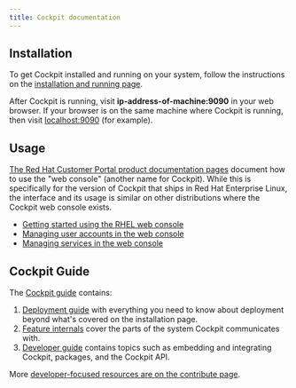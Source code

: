 ```yaml
---
title: Cockpit documentation
---
```


## Installation

To get Cockpit installed and running on your system, follow the instructions on the [installation and running page](/running.html).

After Cockpit is running, visit **ip-address-of-machine:9090** in your web browser. If your browser is on the same machine where Cockpit is running, then visit [localhost:9090](http://localhost:9090/) (for example).

## Usage

[The Red Hat Customer Portal product documentation pages](https://access.redhat.com/pilot-documentation/red_hat_enterprise_linux/8) document how to use the "web console" (another name for Cockpit). While this is specifically for the version of Cockpit that ships in Red Hat Enterprise Linux, the interface and its usage is similar on other distributions where the Cockpit web console exists.

- [Getting started using the RHEL web console](https://access.redhat.com/documentation/en-us/red-hat-enterprise-linux/8/guide/8c44950e-29f0-4150-89a5-036f57bf775e)
- [Managing user accounts in the web console](https://access.redhat.com/documentation/en-us/red-hat-enterprise-linux/8/guide/715670f6-0eb9-4175-a36f-445acd1b1b25)
- [Managing services in the web console](https://access.redhat.com/documentation/en-us/red-hat-enterprise-linux/8/guide/032603a4-660f-4c0b-97ba-20d32479998e)

## Cockpit Guide

The [Cockpit guide](guide/latest/) contains:

1. [Deployment guide](guide/latest/guide.html) with everything you need to know about deployment beyond what's covered on the installation page.
2. [Feature internals](guide/latest/features.html) cover the parts of the system Cockpit communicates with.
3. [Developer guide](guide/latest/development.html) contains topics such as embedding and integrating Cockpit, packages, and the Cockpit API.

More [developer-focused resources are on the contribute page](external/wiki/Contributing.html).